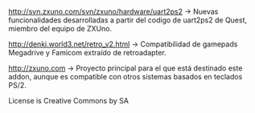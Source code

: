 http://svn.zxuno.com/svn/zxuno/hardware/uart2ps2 -> Nuevas funcionalidades desarrolladas a partir del codigo de uart2ps2 de Quest, miembro del equipo de ZXUno.

http://denki.world3.net/retro_v2.html -> Compatibilidad de gamepads Megadrive y Famicom extraído de retroadapter.

http://zxuno.com -> Proyecto principal para el que está destinado este addon, aunque es compatible con otros sistemas basados en teclados PS/2.

License is Creative Commons by SA
